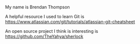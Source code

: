 My name is Brendan Thompson

A helpful resource I used to learn Git is https://www.atlassian.com/git/tutorials/atlassian-git-cheatsheet

An open source project I think is interesting is https://github.com/TheYahya/sherlock
